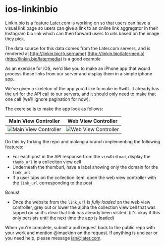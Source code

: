 # ios-linkinbio

Linkin.bio is a feature Later.com is working on so that users can have a visual link page so users can give a link to an online link aggregator in their Instagram bio link which can then forward users to urls based on the image they pick.

The data source for this data comes from the Later.com servers, and is rendered at http://linkin.bio/{username} [http://linkin.bio/latermedia](http://linkin.bio/latermedia) is a good example

As an exercise for iOS, we'd like you to make an iPhone app that would process these links from our server and display them in a simple iphone app. 

We've given a skeleton of the app you'd like to make in Swift. It already has the url for the API call to our servers, and it should only need to make that one call (we'll ignore pagination for now). 

The exercise is to make the app look as follows:

Main View Controller            |  Web View Controller
:-------------------------:|:-------------------------:
![Main View Controller](https://github.com/Latermedia/ios-linkinbio/blob/master/Explore%20View.png)  |  ![Web View Controller](https://github.com/Latermedia/ios-linkinbio/blob/master/In%20app%20web%20view.png)

Do this by forking the repo and making a branch implementing the following features:

- For each post in the API response from the `viewDidLoad`, display the `thumb_url` in a colleciton view cell
- Underneath the thumburl, have a label showing only the domain for the `link_url`
- If a user taps on the collection item, open the web view controller with the `link_url` corresponding to the post

Bonus!

- Once the website from the `link_url` is *fully loaded* on the web view controller, grey out or lower the alpha the collection view cell that was tapped on so it's clear that link has already been visited. (it's okay if this only persists until the next time the app is loaded)


When you're complete, submit a pull request back to the public repo with your work and mention @imackinn on the request. If anything is unclear or you need help, please message ian@later.com.

